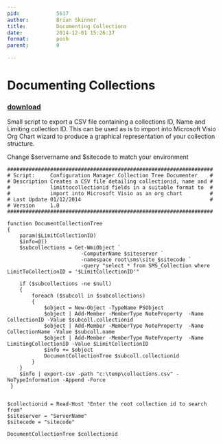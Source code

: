 ```yaml
---
pid:            5617
author:         Brian Skinner
title:          Documenting Collections
date:           2014-12-01 15:26:37
format:         posh
parent:         0

---
```


# Documenting Collections

### [download](//scripts/5617.ps1)

Small script to export a CSV file containing a collections ID, Name and Limiting collection ID. This can be used as is to import into Microsoft Visio Org Chart wizard to produce a graphical representation of your collection structure.

Change $servername and $sitecode to match your environment

```posh
###################################################################
# Script:     Configuration Manager Collection Tree Documenter    #
# Description Creates a CSV file detailing collectionid, name and #
#             limittocollectionid fields in a suitable format to  #
#             import into Microsoft Visio as an org chart         #
# Last Update 01/12/2014                                          #
# Version     1.0 			
###################################################################

function DocumentCollectionTree
{
    param($LimitCollectionID)
    $info=@()
    $subcollections = Get-WmiObject `
                        -ComputerName $siteserver `
                        -namespace root\sms\site_$sitecode `
                        -query "select * from SMS_Collection where LimitToCollectionID = '$LimitCollectionID'"

    if ($subcollections -ne $null)
    {
        foreach ($subcoll in $subcollections)
        {
            $object = New-Object -TypeName PSObject
            $object | Add-Member -MemberType NoteProperty  -Name CollectionID -Value $subcoll.collectionid
            $object | Add-Member -MemberType NoteProperty  -Name CollectionName -Value $subcoll.name
            $object | Add-Member -MemberType NoteProperty  -Name LimitingCollectionID -Value $LimitCollectionID
            $info += $object
            DocumentCollectionTree $subcoll.collectionid
        }
    }
    $info | export-csv -path "c:\temp\collections.csv" -NoTypeInformation -Append -Force
 }


$collectionid = Read-Host "Enter the root collection id to search from" 
$siteserver = "ServerName"
$sitecode = "sitecode"

DocumentCollectionTree $collectionid
```
